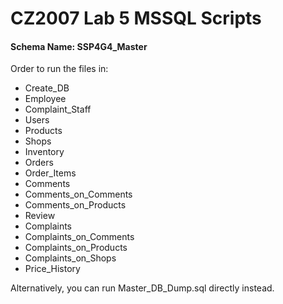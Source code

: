 # CZ2007 Lab 5 MSSQL Scripts

#### Schema Name: SSP4G4_Master

Order to run the files in:
- Create_DB
- Employee
- Complaint_Staff
- Users
- Products
- Shops
- Inventory
- Orders
- Order_Items
- Comments
- Comments_on_Comments
- Comments_on_Products
- Review
- Complaints
- Complaints_on_Comments
- Complaints_on_Products
- Complaints_on_Shops
- Price_History

Alternatively, you can run Master_DB_Dump.sql directly instead.
